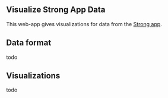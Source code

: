 ## Visualize Strong App Data

This web-app gives visualizations for data from the [Strong app](https://www.strong.app/).

## Data format

todo

## Visualizations

todo